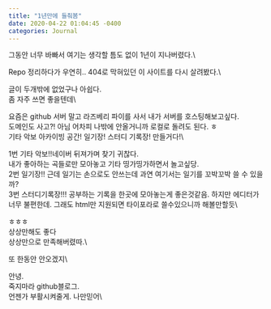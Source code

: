 ```yaml
---
title: "1년만에 들춰봄"
date: 2020-04-22 01:04:45 -0400
categories: Journal
---
```


그동안 너무 바빠서 여기는 생각할 틈도 없이 1년이 지나버렸다.\

Repo 정리하다가 우연히.. 404로 막혀있던 이 사이트를 다시 살려봤다.\

글이 두개밖에 없었구나 아쉽다. \
좀 자주 쓰면 좋을텐데\

요즘은 github 서버 말고 라즈베리 파이를 사서 내가 서버를 호스팅해보고싶다.\
도메인도 사고?! 아님 어차피 나밖에 안올거니까 로컬로 돌려도 된다. ㅎ\
기타 악보 아카이빙 공간! 일기장! 스터디 기록장! 만들거다!\

1번 기타 악보!!네이버 뒤져가며 찾기 귀찮다. \
내가 좋아하는 곡들로만 모아놓고 기타 띵가띵가하면서 놀고싶당.\
2번 일기장!! 근데 일기는 손으로도 안쓰는데 과연 여기서는 일기를 꼬박꼬박 쓸 수 있을까?\
3번 스터디기록장!!! 공부하는 기록을 한곳에 모아놓는게 좋은것같음. 하지만 에디터가 너무 불편한데. 그래도 html만 지원되면 타이포라로 쓸수있으니까 해볼만할듯\

ㅎㅎㅎ \
상상만해도 좋다\
상상만으로 만족해버렸따.\

또 한동안 안오겠지\

안녕.\
죽지마라 github블로그.\
언젠가 부활시켜줄게. 나만믿어\
